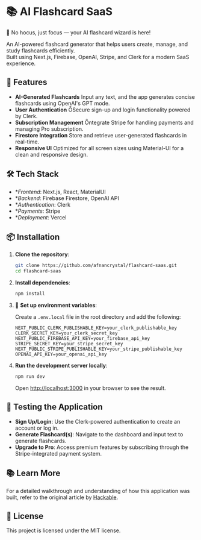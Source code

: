 # 📚 AI Flashcard SaaS

🎩 No hocus, just focus — your AI flashcard wizard is here!

An AI-powered flashcard generator that helps users create, manage, and study flashcards efficiently.  
Built using Next.js, Firebase, OpenAI, Stripe, and Clerk for a modern SaaS experience.

## 🚀 Features

- **AI-Generated Flashcards** Input any text, and the app generates concise flashcards using OpenAI's GPT mode.
- **User Authentication** Secure sign-up and login functionality powered by Clerk.
- **Subscription Management** ntegrate Stripe for handling payments and managing Pro subscription.
- **Firestore Integration** Store and retrieve user-generated flashcards in real-time.
- **Responsive UI** Optimized for all screen sizes using Material-UI for a clean and responsive design.

## 🛠 Tech Stack

- **Frontend*: Next.js, React, MaterialUI
- **Backend*: Firebase Firestore, OpenAI API
- **Authentication*: Clerk
- **Payments*: Stripe
- **Deployment*: Vercel

## 📦 Installation

1. **Clone the repository**:

   ```bash
   git clone https://github.com/afnancrystal/flashcard-saas.git
   cd flashcard-saas

2. **Install dependencies**:

   ```bash
   npm install

3. 🔐 **Set up environment variables**:

   Create a `.env.local` file in the root directory and add the following:

   ```env
   NEXT_PUBLIC_CLERK_PUBLISHABLE_KEY=your_clerk_publishable_key
   CLERK_SECRET_KEY=your_clerk_secret_key
   NEXT_PUBLIC_FIREBASE_API_KEY=your_firebase_api_key
   STRIPE_SECRET_KEY=your_stripe_secret_key
   NEXT_PUBLIC_STRIPE_PUBLISHABLE_KEY=your_stripe_publishable_key
   OPENAI_API_KEY=your_openai_api_key

4. **Run the development server locally**:

   ```bash
   npm run dev
   ```

   Open [http://localhost:3000](http://localhost:3000) in your browser to see the result.

## 🧪 Testing the Application

- **Sign Up/Login**: Use the Clerk-powered authentication to create an account or log in.
- **Generate Flashcard(s)**: Navigate to the dashboard and input text to generate flashcards.
- **Upgrade to Pro**: Access premium features by subscribing through the Stripe-integrated payment system.

## 📚 Learn More

For a detailed walkthrough and understanding of how this application was built, refer to the original article by [Hackable](https://medium.com/@hackable-projects/creating-a-flashcard-saas-with-openai-and-stripe-7896ddea1dbb).

## 📝 License

This project is licensed under the MIT license.